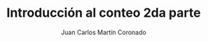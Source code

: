 ---
title: "Introducción al conteo 2da parte"
year: 2020
thumbnail: "assets/img/Logo-ommags.png"
topic: "Combinatoria"
file: "assets/pdf/Material/Introducción-al-conteo-2da-parte.pdf"
author: "Juan Carlos Martín Coronado"
level: "Básico"
alttext: "Es hora de recordar lo que me contaste."
---